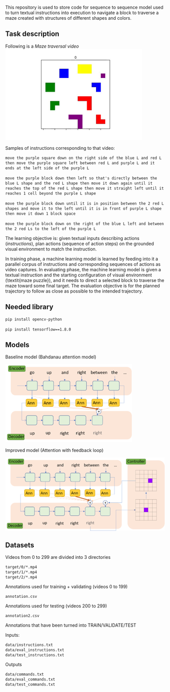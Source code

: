 This repository is used to store code for sequence to sequence model 
used to turn textual instructions into execution to navigate a block to traverse
a maze created with structures of different shapes and colors.

## Task description

Following is a *Maze traversal video*
![Sample video](miscelanous/sample_video.gif)

Samples of instructions corresponding to that video:

```
move the purple square down on the right side of the blue L and red L then move the purple square left between red L and purple L and it ends at the left side of the purple L

move the purple block down then left so that's directly between the blue L shape and the red L shape then move it down again until it reaches the top of the red L shape then move it straight left until it reaches 1 cell beyond the purple L shape

move the purple block down until it is in position between the 2 red L shapes and move it to the left until it is in front of purple L shape then move it down 1 block space

move the purple block down on the right of the blue L left and between the 2 red Ls to the left of the purple L
```

The learning objective is: given textual inputs describing actions (*instructions*), plan actions (sequence of action steps) on the grounded visual environment to match the instruction.

In training phase, a machine learning model is learned by feeding into it a parallel corpus of instructions and corresponding sequences of actions as video captures. In evaluating phase, the machine learning model is given a textual instruction and the starting configuration of visual environment (\textit{maze puzzle}), and it needs to direct a selected block to traverse the maze toward some final target. The evaluation objective is for the planned trajectory to follow as close as possible to the intended trajectory. 

## Needed library

```
pip install opencv-python

pip install tensorflow==1.8.0
```

## Models

Baseline model (Bahdanau attention model)

<img src="miscelanous/attention.png" width="400">

Improved model (Attention with feedback loop)

<img src="miscelanous/attention_image.png" width="550">

## Datasets

Videos from 0 to 299 are divided into 3 directories

```
target/0/*.mp4
target/1/*.mp4
target/2/*.mp4
```

Annotations used for training + validating (videos 0 to 199)

```
annotation.csv
```

Annotations used for testing (videos 200 to 299)

```
annotation2.csv
```

Annotations that have been turned into TRAIN/VALIDATE/TEST

Inputs:

```
data/instructions.txt
data/eval_instructions.txt
data/test_instructions.txt
```

Outputs

```
data/commands.txt
data/eval_commands.txt
data/test_commands.txt
```
